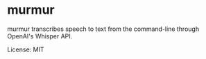 # murmur

murmur transcribes speech to text from the command-line through OpenAI's Whisper API.

License: MIT
